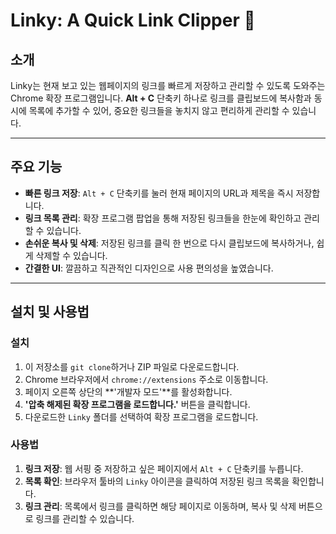 # Linky: A Quick Link Clipper 🔗



## 소개
Linky는 현재 보고 있는 웹페이지의 링크를 빠르게 저장하고 관리할 수 있도록 도와주는 Chrome 확장 프로그램입니다. **Alt + C** 단축키 하나로 링크를 클립보드에 복사함과 동시에 목록에 추가할 수 있어, 중요한 링크들을 놓치지 않고 편리하게 관리할 수 있습니다.

---

## 주요 기능
* **빠른 링크 저장**: `Alt + C` 단축키를 눌러 현재 페이지의 URL과 제목을 즉시 저장합니다.
* **링크 목록 관리**: 확장 프로그램 팝업을 통해 저장된 링크들을 한눈에 확인하고 관리할 수 있습니다.
* **손쉬운 복사 및 삭제**: 저장된 링크를 클릭 한 번으로 다시 클립보드에 복사하거나, 쉽게 삭제할 수 있습니다.
* **간결한 UI**: 깔끔하고 직관적인 디자인으로 사용 편의성을 높였습니다.

---

## 설치 및 사용법
### 설치
1.  이 저장소를 `git clone`하거나 ZIP 파일로 다운로드합니다.
2.  Chrome 브라우저에서 `chrome://extensions` 주소로 이동합니다.
3.  페이지 오른쪽 상단의 **'개발자 모드'**를 활성화합니다.
4.  **'압축 해제된 확장 프로그램을 로드합니다.'** 버튼을 클릭합니다.
5.  다운로드한 `Linky` 폴더를 선택하여 확장 프로그램을 로드합니다.

### 사용법
1.  **링크 저장**: 웹 서핑 중 저장하고 싶은 페이지에서 `Alt + C` 단축키를 누릅니다.
2.  **목록 확인**: 브라우저 툴바의 `Linky` 아이콘을 클릭하여 저장된 링크 목록을 확인합니다.
3.  **링크 관리**: 목록에서 링크를 클릭하면 해당 페이지로 이동하며, 복사 및 삭제 버튼으로 링크를 관리할 수 있습니다.
